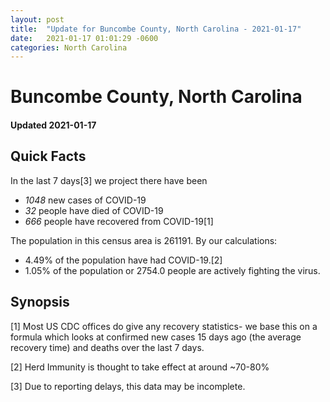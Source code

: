 ```yaml
---
layout: post
title:  "Update for Buncombe County, North Carolina - 2021-01-17"
date:   2021-01-17 01:01:29 -0600
categories: North Carolina
---
```


# Buncombe County, North Carolina
#### Updated 2021-01-17

## Quick Facts

In the last 7 days[3] we project there have been
- *1048* new cases of COVID-19
- *32* people have died of COVID-19
- *666* people have recovered from COVID-19[1]

The population in this census area is 261191. By our calculations:
- 4.49% of the population have had COVID-19.[2]
- 1.05% of the population or 2754.0 people are actively fighting the virus.

## Synopsis




[1] Most US CDC offices do give any recovery statistics- we base this on a formula which looks at confirmed new cases
15 days ago (the average recovery time) and deaths over the last 7 days.

[2] Herd Immunity is thought to take effect at around ~70-80%

[3] Due to reporting delays, this data may be incomplete.
 
    